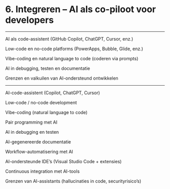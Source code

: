 # 6. Integreren – AI als co-piloot voor developers

---
AI als code-assistent (GitHub Copilot, ChatGPT, Cursor, enz.)

Low-code en no-code platforms (PowerApps, Bubble, Glide, enz.)

Vibe-coding en natural language to code (coderen via prompts)

AI in debugging, testen en documentatie

Grenzen en valkuilen van AI-ondersteund ontwikkelen

---
AI-code-assistent (Copilot, ChatGPT, Cursor)

Low-code / no-code development

Vibe-coding (natural language to code)

Pair programming met AI

AI in debugging en testen

AI-gegenereerde documentatie

Workflow-automatisering met AI

AI-ondersteunde IDE’s (Visual Studio Code + extensies)

Continuous integration met AI-tools

Grenzen van AI-assistants (hallucinaties in code, securityrisico’s)